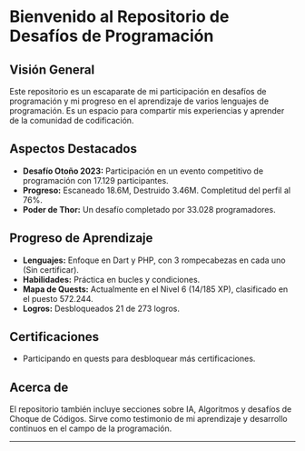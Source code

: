 # Bienvenido al Repositorio de Desafíos de Programación

## Visión General
Este repositorio es un escaparate de mi participación en desafíos de programación y mi progreso en el aprendizaje de varios lenguajes de programación. Es un espacio para compartir mis experiencias y aprender de la comunidad de codificación.

## Aspectos Destacados
- **Desafío Otoño 2023:** Participación en un evento competitivo de programación con 17.129 participantes.
- **Progreso:** Escaneado 18.6M, Destruido 3.46M. Completitud del perfil al 76%.
- **Poder de Thor:** Un desafío completado por 33.028 programadores.

## Progreso de Aprendizaje
- **Lenguajes:** Enfoque en Dart y PHP, con 3 rompecabezas en cada uno (Sin certificar).
- **Habilidades:** Práctica en bucles y condiciones.
- **Mapa de Quests:** Actualmente en el Nivel 6 (14/185 XP), clasificado en el puesto 572.244.
- **Logros:** Desbloqueados 21 de 273 logros.

## Certificaciones
- Participando en quests para desbloquear más certificaciones.

## Acerca de
El repositorio también incluye secciones sobre IA, Algoritmos y desafíos de Choque de Códigos. Sirve como testimonio de mi aprendizaje y desarrollo continuos en el campo de la programación.

---
